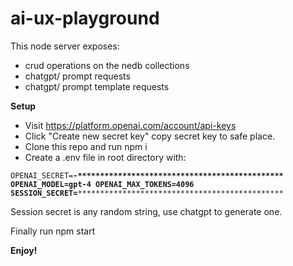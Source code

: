 # ai-ux-playground
This node server exposes: 
 - crud operations on the nedb collections
- chatgpt/ prompt requests
- chatgpt/ prompt template requests

<b>Setup</b>

 - Visit <a href="https://platform.openai.com/account/api-keys" target="_blank">https://platform.openai.com/account/api-keys</a>
 - Click "Create new secret key" copy secret key to safe place.
 - Clone this repo and run npm i
 - Create a .env file in root directory with:

<code>OPENAI_SECRET=**-**********************************************
OPENAI_MODEL=gpt-4
OPENAI_MAX_TOKENS=4096
SESSION_SECRET=************************************************</code>

Session secret is any random string, use chatgpt to generate one. 

Finally run npm start

<b>Enjoy!</b>
